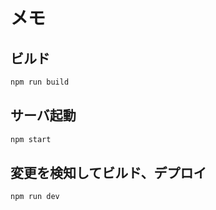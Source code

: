 # メモ

## ビルド

``` bash
npm run build
```

## サーバ起動

``` bash
npm start
```

## 変更を検知してビルド、デプロイ

``` bash
npm run dev
```
